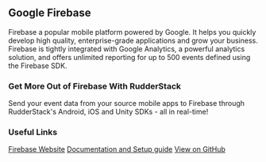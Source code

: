 ## Google Firebase

Firebase a popular mobile platform powered by Google. It helps you quickly develop high quality, enterprise-grade applications and grow your business. Firebase is tightly integrated with Google Analytics, a powerful analytics solution, and offers unlimited reporting for up to 500 events defined using the Firebase SDK.

### Get More Out of Firebase With RudderStack

Send your event data from your source mobile apps to Firebase through RudderStack's Android, iOS and Unity SDKs - all in real-time!

### Useful Links

[Firebase Website][]
[Documentation and Setup guide][]
[View on GitHub][]

[//]: # "These are reference links used in the body of this note and get stripped out when the markdown processor does its job. There is no need to format nicely because it shouldn't be seen. Thanks SO - http://stackoverflow.com/questions/4823468/store-comments-in-markdown-syntax"
[firebase website]: https://firebase.google.com/
[documentation and setup guide]: https://docs.rudderstack.com/destinations/firebase
[view on github]: https://github.com/firebase/
